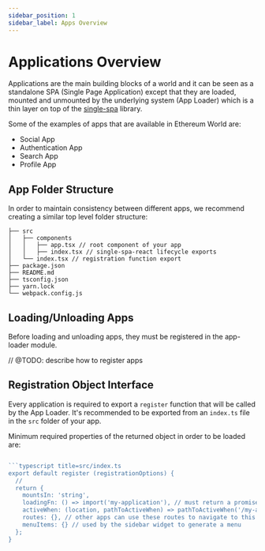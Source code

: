 ```yaml
---
sidebar_position: 1
sidebar_label: Apps Overview
---
```


# Applications Overview

Applications are the main building blocks of a world and it can be seen as a standalone SPA (Single Page Application) except that they are loaded, mounted and unmounted by the underlying system (App Loader) which is a thin layer on top of the [single-spa](https://single-spa.js.org/) library.

Some of the examples of apps that are available in Ethereum World are:
 - Social App
 - Authentication App
 - Search App
 - Profile App

## App Folder Structure
In order to maintain consistency between different apps, we recommend creating a similar top level folder structure:

```treeview title='Basic App Directory Structure'
├── src
│   ├── components
│   │   ├── app.tsx // root component of your app
│   │   ├── index.tsx // single-spa-react lifecycle exports
│   └── index.tsx // registration function export
├── package.json
├── README.md
├── tsconfig.json
├── yarn.lock
└── webpack.config.js
```

## Loading/Unloading Apps
Before loading and unloading apps, they must be registered in the app-loader module.

// @TODO: describe how to register apps



## Registration Object Interface

Every application is required to export a `register` function that will be called by the App Loader. It's recommended to be exported from an `index.ts` file in the `src` folder of your app.

Minimum required properties of the returned object in order to be loaded are:

```javascript

```typescript title=src/index.ts
export default register (registrationOptions) {
  //
  return {
    mountsIn: 'string',
    loadingFn: () => import('my-application'), // must return a promise
    activeWhen: (location, pathToActiveWhen) => pathToActiveWhen('/my-app-route')(location), // must be a boolean
    routes: {}, // other apps can use these routes to navigate to this app
    menuItems: {} // used by the sidebar widget to generate a menu
  };
}

```
